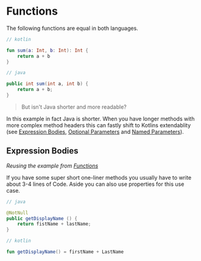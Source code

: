 # Functions

The following functions are equal in both languages.

``` kotlin
// kotlin

fun sum(a: Int, b: Int): Int {
    return a + b
}
```

``` java
// java

public int sum(int a, int b) {
    return a + b;
}
```

> But isn't Java shorter and more readable?

In this example in fact Java is shorter. When you have longer methods with more complex method headers this can fastly shift to Kotlins extendablity (see [Expression Bodies](#epxression-bodies), [Optional Parameters](03_Optional_Parameters.md) and [Named Parameters](04_Named_Parameters.md)).

## Expression Bodies

_Reusing the example from [Functions](#functions)_

If you have some super short one-liner methods you usually have to write about 3-4 lines of Code. Aside you can also use properties for this use case.

```java
// java

@NotNull
public getDisplayName () {
    return fistName + lastName;
}
```

```kotlin
// kotlin

fun getDisplayName() = firstName + LastName
```